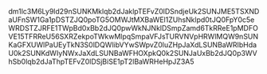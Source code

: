dm1lc3M6Ly9ld29nSUNKMklqb2dJaklpTEFvZ0lDSndjeUk2SUNJME5TSXNDaUFnSW1Ga1pDSTZJQ0poTG5OMWJtMXBaWEl1ZUhsNklpd0tJQ0FpY0c5eWRDSTZJRFE1TWpBd0xBb2dJQ0pwWkNJNklDSmpZamd6TkRReE1pMDFOVE15TFRReU56SXRZekpoTWkwMlpqSmpaVFJsTURVNVpHRWlMQW9nSUNKaGFXUWlPaUEyTkN3S0lDQWlibVYwSWpvZ0luZHpJaXdLSUNBaWRIbHdaU0k2SUNKdWIyNWxJaXdLSUNBaWFHOXpkQ0k2SUNJaUxBb2dJQ0p3WVhSb0lqb2dJaThpTEFvZ0lDSjBiSE1pT2lBaWRHeHpJZ3A5
